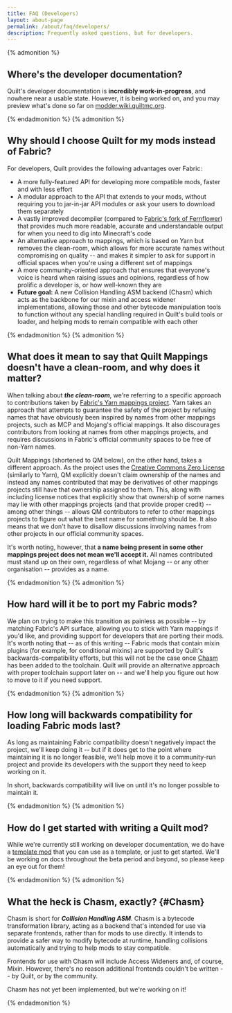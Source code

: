 ```yaml
---
title: FAQ (Developers)
layout: about-page
permalink: /about/faq/developers/
description: Frequently asked questions, but for developers.
---
```


{% admonition %}

## Where's the developer documentation?

Quilt's developer documentation is **incredibly work-in-progress**, and nowhere near a usable state. However, it is
being worked on, and you may preview what's done so far on [modder.wiki.quiltmc.org](https://modder.wiki.quiltmc.org).

{% endadmonition %}
{% admonition %}

## Why should I choose Quilt for my mods instead of Fabric?

For developers, Quilt provides the following advantages over Fabric:

* A more fully-featured API for developing more compatible mods, faster and with less effort
* A modular approach to the API that extends to your mods, without requiring you to jar-in-jar API modules or ask your
  users to download them separately
* A vastly improved decompiler (compared to 
  [Fabric's fork of Fernflower](https://github.com/FabricMC/intellij-fernflower)) that provides much more readable,
  accurate and understandable output for when you need to dig into Minecraft's code
* An alternative approach to mappings, which is based on Yarn but removes the clean-room, which allows for more 
  accurate names without compromising on quality -- and makes it simpler to ask for support in official spaces when
  you're using a different set of mappings
* A more community-oriented approach that ensures that everyone's voice is heard when raising issues and opinions,
  regardless of how prolific a developer is, or how well-known they are
* **Future goal:** A new Collision Handling ASM backend (Chasm) which acts as the backbone for our mixin and access 
  widener implementations, allowing those and other bytecode manipulation tools to function without any special handling
  required in Quilt's build tools or loader, and helping mods to remain compatible with each other

{% endadmonition %}
{% admonition %}

## What does it mean to say that Quilt Mappings doesn't have a clean-room, and why does it matter?

When talking about _**the clean-room**_, we're referring to a specific approach to contributions taken by
[Fabric's Yarn mappings project](https://github.com/FabricMC/yarn). Yarn takes an approach that attempts to guarantee
the safety of the project by refusing names that have obviously been inspired by names from other mappings projects,
such as MCP and Mojang's official mappings. It also discourages contributors from looking at names from other mappings
projects, and requires discussions in Fabric's official community spaces to be free of non-Yarn names.

Quilt Mappings (shortened to QM below), on the other hand, takes a different approach. As the project uses the 
[Creative Commons Zero License](https://creativecommons.org/share-your-work/public-domain/cc0/) (similarly to Yarn),
QM explicitly doesn't claim ownership of the names and instead any names contributed that may be derivatives of other
mappings projects still have that ownership assigned to them. This, along with including license notices that 
explicitly show that ownership of some names may lie with other mappings projects (and that provide proper credit) -- 
among other things -- allows QM contributors to refer to other mappings projects to figure out what the best name for 
something should be. It also means that we don't have to disallow discussions involving names from other projects in
our official community spaces.

It's worth noting, however, that **a name being present in some other mappings project does not mean we'll accept it.**
All names contributed must stand up on their own, regardless of what Mojang -- or any other organisation -- provides as
a name.

{% endadmonition %}
{% admonition %}

## How hard will it be to port my Fabric mods?

We plan on trying to make this transition as painless as possible -- by matching Fabric's API surface, allowing you to
stick with Yarn mappings if you'd like, and providing support for developers that are porting their mods. It's worth
noting that -- as of this writing -- Fabric mods that contain mixin plugins (for example, for conditional mixins)  are 
supported by Quilt's backwards-compatibility efforts, but this will not be the case once [Chasm](#Chasm) has been 
added to the toolchain. Quilt will provide an alternative approach with proper toolchain support later on -- and we'll 
help you figure out how to move to it if you need support.

{% endadmonition %}
{% admonition %}

## How long will backwards compatibility for loading Fabric mods last?

As long as maintaining Fabric compatibility doesn't negatively impact the project, we'll keep doing it -- but if it 
does get to the point where maintaining it is no longer feasible, we'll help move it to a community-run project and 
provide its developers with the support they need to keep working on it.

In short, backwards compatibility will live on until it's no longer possible to maintain it.

{% endadmonition %}
{% admonition %}

## How do I get started with writing a Quilt mod?

While we're currently still working on developer documentation, we do have a
[template mod](https://github.com/QuiltMC/quilt-template-mod) that you can use as a template, or just to get started.
We'll be working on docs throughout the beta period and beyond, so please keep an eye out for them!

{% endadmonition %}
{% admonition %}

## What the heck is Chasm, exactly? {#Chasm}

Chasm is short for **_Collision Handling ASM_**. Chasm is a bytecode transformation library, acting as a backend that's
intended for use via separate frontends, rather than for mods to use directly. It intends to provide a safer way to
modify bytecode at runtime, handling collisions automatically and trying to help mods to stay compatible.

Frontends for use with Chasm will include Access Wideners and, of course, Mixin. However, there's no reason additional
frontends couldn't be written -- by Quilt, or by the community.

Chasm has not yet been implemented, but we're working on it!

{% endadmonition %}
